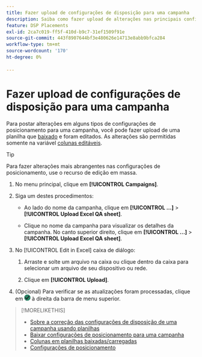 ```yaml
---
title: Fazer upload de configurações de disposição para uma campanha
description: Saiba como fazer upload de alterações nas principais configurações de posicionamento de uma campanha usando planilhas de QA do Excel.
feature: DSP Placements
exl-id: 2ca7c019-ff5f-410d-b9c7-31ef1509f91e
source-git-commit: 443f8907644bf3e480626e14713e8abb9bfca284
workflow-type: tm+mt
source-wordcount: '170'
ht-degree: 0%

---
```


# Fazer upload de configurações de disposição para uma campanha

Para postar alterações em alguns tipos de configurações de posicionamento para uma campanha, você pode fazer upload de uma planilha que [baixado](qa-sheet-download.md) e foram editados. As alterações são permitidas somente na variável [colunas editáveis](qa-sheet-columns.md).

>[!TIP]
>
>Para fazer alterações mais abrangentes nas configurações de posicionamento, use o recurso de edição em massa.<!-- add link once we have help on it -->

1. No menu principal, clique em **[!UICONTROL Campaigns]**.

1. Siga um destes procedimentos:

   * Ao lado do nome da campanha, clique em **[!UICONTROL ...]** > **[!UICONTROL Upload Excel QA sheet]**.

   * Clique no nome da campanha para visualizar os detalhes da campanha. No canto superior direito, clique em **[!UICONTROL ...]** > **[!UICONTROL Upload Excel QA sheet]**.

1. No [!UICONTROL Edit in Excel] caixa de diálogo:

   1. Arraste e solte um arquivo na caixa ou clique dentro da caixa para selecionar um arquivo de seu dispositivo ou rede.

   1. Clique em **[!UICONTROL Upload]**.

1. (Opcional) Para verificar se as atualizações foram processadas, clique em ![Tarefas](/help/dsp/assets/downloads.png) à direita da barra de menu superior.

>[!MORELIKETHIS]
>
>* [Sobre a correção das configurações de disposição de uma campanha usando planilhas](qa-about.md)
>* [Baixar configurações de posicionamento para uma campanha](qa-sheet-download.md)
>* [Colunas em planilhas baixadas/carregadas](qa-sheet-columns.md)
>* [Configurações de posicionamento](/help/dsp/campaign-management/placements/placement-settings.md)

